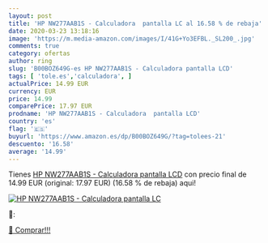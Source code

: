 ```yaml
---
layout: post
title: 'HP NW277AAB1S - Calculadora  pantalla LC al 16.58 % de rebaja'
date: 2020-03-23 13:18:16
image: 'https://m.media-amazon.com/images/I/41G+Yo3EFBL._SL200_.jpg'
comments: true
category: ofertas
author: ring
slug: 'B00BOZ649G-es HP NW277AAB1S - Calculadora pantalla LCD'
tags: [ 'tole.es','calculadora', ]
actualPrice: 14.99 EUR
currency: EUR
price: 14.99
comparePrice: 17.97 EUR
prodname: 'HP NW277AAB1S - Calculadora  pantalla LCD'
country: 'es'
flag: '🇪🇸'
buyurl: 'https://www.amazon.es/dp/B00BOZ649G/?tag=tolees-21'
descuento: '16.58'
average: '14.99'
---
```


Tienes [HP NW277AAB1S - Calculadora  pantalla LCD](https://www.amazon.es/dp/B00BOZ649G/?tag=tolees-21) con precio final de  14.99 EUR (original: 17.97 EUR) (16.58 %  de rebaja) aqui!

[![HP NW277AAB1S - Calculadora  pantalla LC](https://m.media-amazon.com/images/I/41G+Yo3EFBL._SL200_.jpg)](https://www.amazon.es/dp/B00BOZ649G/?tag=tolees-21)

🔎:


[🛒 Comprar!!!](https://www.amazon.es/dp/B00BOZ649G/?tag=tolees-21)
